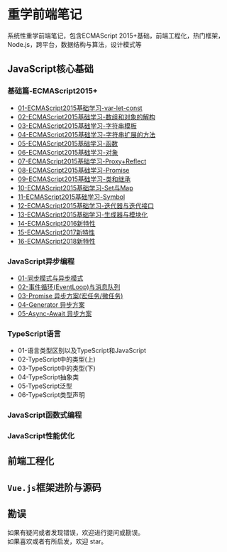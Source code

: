 # 重学前端笔记
系统性重学前端笔记，包含ECMAScript 2015+基础，前端工程化，热门框架，Node.js，跨平台，数据结构与算法，设计模式等

## JavaScript核心基础
### 基础篇-ECMAScript2015+
  * [01-ECMAScript2015基础学习-var-let-const](https://github.com/TankCJZ/Relearn-Web/blob/main/01-%E5%9F%BA%E7%A1%80-ECMAScript-2015%2B%E5%9F%BA%E7%A1%80%E5%AD%A6%E4%B9%A0/01-ECMAScript2015%E5%9F%BA%E7%A1%80%E5%AD%A6%E4%B9%A0-var-let-const.md)
  * [02-ECMAScript2015基础学习-数组和对象的解构](https://github.com/TankCJZ/Relearn-Web/blob/main/01-%E5%9F%BA%E7%A1%80-ECMAScript-2015%2B%E5%9F%BA%E7%A1%80%E5%AD%A6%E4%B9%A0/02-ECMAScript2015%E5%9F%BA%E7%A1%80%E5%AD%A6%E4%B9%A0-%E6%95%B0%E7%BB%84%E5%92%8C%E5%AF%B9%E8%B1%A1%E7%9A%84%E8%A7%A3%E6%9E%84.md)
  * [03-ECMAScript2015基础学习-字符串模板](https://github.com/TankCJZ/Relearn-Web/blob/main/01-%E5%9F%BA%E7%A1%80-ECMAScript-2015%2B%E5%9F%BA%E7%A1%80%E5%AD%A6%E4%B9%A0/03-ECMAScript2015%E5%9F%BA%E7%A1%80%E5%AD%A6%E4%B9%A0-%E5%AD%97%E7%AC%A6%E4%B8%B2%E6%A8%A1%E6%9D%BF.md)
  * [04-ECMAScript2015基础学习-字符串扩展的方法](https://github.com/TankCJZ/Relearn-Web/blob/main/01-%E5%9F%BA%E7%A1%80-ECMAScript-2015%2B%E5%9F%BA%E7%A1%80%E5%AD%A6%E4%B9%A0/04-ECMAScript2015%E5%9F%BA%E7%A1%80%E5%AD%A6%E4%B9%A0-%E5%AD%97%E7%AC%A6%E4%B8%B2%E6%89%A9%E5%B1%95%E7%9A%84%E6%96%B9%E6%B3%95.md)
  * [05-ECMAScript2015基础学习-函数](https://github.com/TankCJZ/Relearn-Web/blob/main/01-%E5%9F%BA%E7%A1%80-ECMAScript-2015%2B%E5%9F%BA%E7%A1%80%E5%AD%A6%E4%B9%A0/05-ECMAScript2015%E5%9F%BA%E7%A1%80%E5%AD%A6%E4%B9%A0-%E5%87%BD%E6%95%B0.md)
  * [06-ECMAScript2015基础学习-对象](https://github.com/TankCJZ/Relearn-Web/blob/main/01-%E5%9F%BA%E7%A1%80-ECMAScript-2015%2B%E5%9F%BA%E7%A1%80%E5%AD%A6%E4%B9%A0/06-ECMAScript2015%E5%9F%BA%E7%A1%80%E5%AD%A6%E4%B9%A0-%E5%AF%B9%E8%B1%A1.md)
  * [07-ECMAScript2015基础学习-Proxy+Reflect](https://github.com/TankCJZ/Relearn-Web/blob/main/01-%E5%9F%BA%E7%A1%80-ECMAScript-2015%2B%E5%9F%BA%E7%A1%80%E5%AD%A6%E4%B9%A0/07-ECMAScript2015%E5%9F%BA%E7%A1%80%E5%AD%A6%E4%B9%A0-Proxy%2BReflect.md)
  * [08-ECMAScript2015基础学习-Promise](https://github.com/TankCJZ/Relearn-Web/blob/main/01-%E5%9F%BA%E7%A1%80-ECMAScript-2015%2B%E5%9F%BA%E7%A1%80%E5%AD%A6%E4%B9%A0/08-ECMAScript2015%E5%9F%BA%E7%A1%80%E5%AD%A6%E4%B9%A0-Promise.md)
  * [09-ECMAScript2015基础学习-类和继承](https://github.com/TankCJZ/Relearn-Web/blob/main/01-%E5%9F%BA%E7%A1%80-ECMAScript-2015%2B%E5%9F%BA%E7%A1%80%E5%AD%A6%E4%B9%A0/09-ECMAScript2015%E5%9F%BA%E7%A1%80%E5%AD%A6%E4%B9%A0-%E7%B1%BB%E5%92%8C%E7%BB%A7%E6%89%BF.md)
  * [10-ECMAScript2015基础学习-Set与Map](https://github.com/TankCJZ/Relearn-Web/blob/main/01-%E5%9F%BA%E7%A1%80-ECMAScript-2015%2B%E5%9F%BA%E7%A1%80%E5%AD%A6%E4%B9%A0/10-ECMAScript2015%E5%9F%BA%E7%A1%80%E5%AD%A6%E4%B9%A0-Set%E4%B8%8EMap.md)
  * [11-ECMAScript2015基础学习-Symbol](https://github.com/TankCJZ/Relearn-Web/blob/main/01-%E5%9F%BA%E7%A1%80-ECMAScript-2015%2B%E5%9F%BA%E7%A1%80%E5%AD%A6%E4%B9%A0/11-ECMAScript2015%E5%9F%BA%E7%A1%80%E5%AD%A6%E4%B9%A0-Symbol.md)
  * [12-ECMAScript2015基础学习-迭代器与迭代接口](https://github.com/TankCJZ/Relearn-Web/blob/main/01-%E5%9F%BA%E7%A1%80-ECMAScript-2015%2B%E5%9F%BA%E7%A1%80%E5%AD%A6%E4%B9%A0/12-ECMAScript2015%E5%9F%BA%E7%A1%80%E5%AD%A6%E4%B9%A0-%E8%BF%AD%E4%BB%A3%E5%99%A8%E4%B8%8E%E8%BF%AD%E4%BB%A3%E6%8E%A5%E5%8F%A3.md)
  * [13-ECMAScript2015基础学习-生成器与模块化](https://github.com/TankCJZ/Relearn-Web/blob/main/01-%E5%9F%BA%E7%A1%80-ECMAScript-2015%2B%E5%9F%BA%E7%A1%80%E5%AD%A6%E4%B9%A0/13-ECMAScript2015%E5%9F%BA%E7%A1%80%E5%AD%A6%E4%B9%A0-%E7%94%9F%E6%88%90%E5%99%A8%E4%B8%8E%E6%A8%A1%E5%9D%97%E5%8C%96.md)
  * [14-ECMAScript2016新特性](https://github.com/TankCJZ/Relearn-Web/blob/main/01-%E5%9F%BA%E7%A1%80-ECMAScript-2015%2B%E5%9F%BA%E7%A1%80%E5%AD%A6%E4%B9%A0/14-ECMAScript2016%E6%96%B0%E7%89%B9%E6%80%A7.md)
  * [15-ECMAScript2017新特性](https://github.com/TankCJZ/Relearn-Web/blob/main/01-%E5%9F%BA%E7%A1%80-ECMAScript-2015%2B%E5%9F%BA%E7%A1%80%E5%AD%A6%E4%B9%A0/15-ECMAScript2017%E6%96%B0%E7%89%B9%E6%80%A7.md)
  * [16-ECMAScript2018新特性](https://github.com/TankCJZ/Relearn-Web/blob/main/01-%E5%9F%BA%E7%A1%80-ECMAScript-2015%2B%E5%9F%BA%E7%A1%80%E5%AD%A6%E4%B9%A0/16-ECMAScript2018%E6%96%B0%E7%89%B9%E6%80%A7.md)
### JavaScript异步编程
  * [01-同步模式与异步模式](https://github.com/TankCJZ/Relearn-Web/blob/main/02-JavaScript%E5%BC%82%E6%AD%A5%E7%BC%96%E7%A8%8B/01-%E5%90%8C%E6%AD%A5%E6%A8%A1%E5%BC%8F%E5%92%8C%E5%BC%82%E6%AD%A5%E6%A8%A1%E5%BC%8F.md)
  * [02-事件循环(EventLoop)与消息队列](https://github.com/TankCJZ/Relearn-Web/blob/main/02-JavaScript%E5%BC%82%E6%AD%A5%E7%BC%96%E7%A8%8B/02-%E4%BA%8B%E4%BB%B6%E5%BE%AA%E7%8E%AF(EventLoop)%E4%B8%8E%E6%B6%88%E6%81%AF%E9%98%9F%E5%88%97.md)
  * [03-Promise 异步方案(宏任务/微任务)](https://github.com/TankCJZ/Relearn-Web/blob/main/02-JavaScript%E5%BC%82%E6%AD%A5%E7%BC%96%E7%A8%8B/03-Promise%20%E5%BC%82%E6%AD%A5%E6%96%B9%E6%A1%88(%E5%AE%8F%E4%BB%BB%E5%8A%A1%E5%BE%AE%E4%BB%BB%E5%8A%A1).md)
  * [04-Generator 异步方案](https://github.com/TankCJZ/Relearn-Web/blob/main/02-JavaScript%E5%BC%82%E6%AD%A5%E7%BC%96%E7%A8%8B/04-Generator%20%E5%BC%82%E6%AD%A5%E6%96%B9%E6%A1%88.md)
  * [05-Async-Await 异步方案](https://github.com/TankCJZ/Relearn-Web/blob/main/02-JavaScript%E5%BC%82%E6%AD%A5%E7%BC%96%E7%A8%8B/05-Async-Await%20%E5%BC%82%E6%AD%A5%E6%96%B9%E6%A1%88.md)

### TypeScript语言
  * 01-语言类型区别以及TypeScript和JavaScript
  * 02-TypeScript中的类型(上)
  * 03-TypeScript中的类型(下)
  * 04-TypeScript抽象类
  * 05-TypeScript泛型
  * 06-TypeScript类型声明

### JavaScript函数式编程

### JavaScript性能优化

## 前端工程化

## `Vue.js`框架进阶与源码

## 勘误
如果有疑问或者发现错误，欢迎进行提问或勘误。   
如果喜欢或者有所启发，欢迎 star。